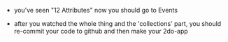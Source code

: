 + you've seen "12 Attributes" now you should go to Events

+ after you watched the whole thing and the 'collections' part, you should re-commit your code to github and then make your 2do-app